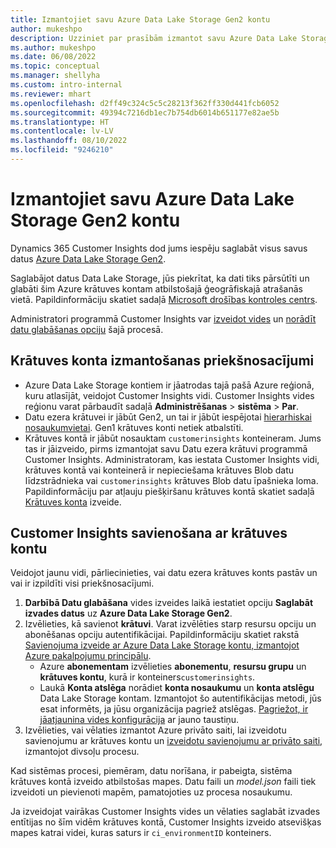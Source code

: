 ```yaml
---
title: Izmantojiet savu Azure Data Lake Storage Gen2 kontu
author: mukeshpo
description: Uzziniet par prasībām izmantot savu Azure Data Lake Storage kontu, lai glabātu Customer Insights datus.
ms.author: mukeshpo
ms.date: 06/08/2022
ms.topic: conceptual
ms.manager: shellyha
ms.custom: intro-internal
ms.reviewer: mhart
ms.openlocfilehash: d2ff49c324c5c5c28213f362ff330d441fcb6052
ms.sourcegitcommit: 49394c7216db1ec7b754db6014b651177e82ae5b
ms.translationtype: HT
ms.contentlocale: lv-LV
ms.lasthandoff: 08/10/2022
ms.locfileid: "9246210"
---
```

# <a name="use-your-own-azure-data-lake-storage-gen2-account"></a>Izmantojiet savu Azure Data Lake Storage Gen2 kontu

Dynamics 365 Customer Insights dod jums iespēju saglabāt visus savus datus [Azure Data Lake Storage Gen2](/azure/storage/blobs/data-lake-storage-introduction).

Saglabājot datus Data Lake Storage, jūs piekrītat, ka dati tiks pārsūtīti un glabāti šim Azure krātuves kontam atbilstošajā ģeogrāfiskajā atrašanās vietā. Papildinformāciju skatiet sadaļā [Microsoft drošības kontroles centrs](https://www.microsoft.com/trust-center).

Administratori programmā Customer Insights var [izveidot vides](create-environment.md) un [norādīt datu glabāšanas opciju](create-environment.md#step-2-configure-data-storage) šajā procesā.

## <a name="prerequisites-to-use-your-storage-account"></a>Krātuves konta izmantošanas priekšnosacījumi

- Azure Data Lake Storage kontiem ir jāatrodas tajā pašā Azure reģionā, kuru atlasījāt, veidojot Customer Insights vidi. Customer Insights vides reģionu varat pārbaudīt sadaļā **Administrēšanas** > **sistēma** > **Par**.
- Datu ezera krātuvei ir jābūt Gen2, un tai ir jābūt iespējotai [hierarhiskai nosaukumvietai](/azure/storage/blobs/create-data-lake-storage-account). Gen1 krātuves konti netiek atbalstīti.
- Krātuves kontā ir jābūt nosauktam `customerinsights` konteineram. Jums tas ir jāizveido, pirms izmantojat savu Datu ezera krātuvi programmā Customer Insights. Administratoram, kas iestata Customer Insights vidi, krātuves kontā vai konteinerā ir nepieciešama krātuves Blob datu līdzstrādnieka vai `customerinsights` krātuves Blob datu īpašnieka loma. Papildinformāciju par atļauju piešķiršanu krātuves kontā skatiet sadaļā [Krātuves konta](/azure/storage/common/storage-account-create?toc=%2Fazure%2Fstorage%2Fblobs%2Ftoc.json&tabs=azure-portal) izveide.

## <a name="connect-customer-insights-with-your-storage-account"></a>Customer Insights savienošana ar krātuves kontu

Veidojot jaunu vidi, pārliecinieties, vai datu ezera krātuves konts pastāv un vai ir izpildīti visi priekšnosacījumi.

1. **Darbībā Datu glabāšana** vides izveides laikā iestatiet opciju **Saglabāt izvades datus** uz **Azure Data Lake Storage Gen2**.
1. Izvēlieties, kā savienot **krātuvi**. Varat izvēlēties starp resursu opciju un abonēšanas opciju autentifikācijai. Papildinformāciju skatiet rakstā [Savienojuma izveide ar Azure Data Lake Storage kontu, izmantojot Azure pakalpojumu principālu](connect-service-principal.md).
   - Azure **abonementam** izvēlieties **abonementu**, **resursu grupu** un **krātuves kontu**, kurā ir konteiners`customerinsights`.
   - Laukā **Konta atslēga** norādiet **konta nosaukumu** un **konta atslēgu** Data Lake Storage kontam. Izmantojot šo autentifikācijas metodi, jūs esat informēts, ja jūsu organizācija pagriež atslēgas. [Pagriežot, ir jāatjaunina vides konfigurācija](manage-environments.md#edit-an-existing-environment) ar jauno taustiņu.
1. Izvēlieties, vai vēlaties izmantot Azure privāto saiti, lai izveidotu savienojumu ar krātuves kontu un [izveidotu savienojumu ar privāto saiti](security-overview.md#set-up-an-azure-private-link), izmantojot divsoļu procesu.

Kad sistēmas procesi, piemēram, datu norīšana, ir pabeigta, sistēma krātuves kontā izveido atbilstošas mapes. Datu faili un *model.json* faili tiek izveidoti un pievienoti mapēm, pamatojoties uz procesa nosaukumu.

Ja izveidojat vairākas Customer Insights vides un vēlaties saglabāt izvades entītijas no šīm vidēm krātuves kontā, Customer Insights izveido atsevišķas mapes katrai videi, kuras saturs ir `ci_environmentID` konteiners.
